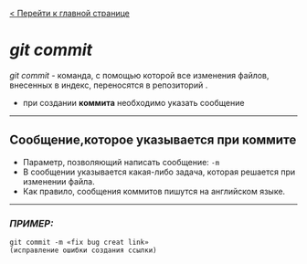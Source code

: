 [< Перейти к главной странице](./readme.md)
# ***git commit***

 *git commit*  - команда, с помощью которой все изменения файлов, внесенных в индекс, переносятся в репозиторий .  
  + при создании **коммита** необходимо указать сообщение
  
---
  ## Сообщение,которое указывается при **коммите**
 * Параметр, позволяющий написать сообщение: ``-m``
 * В сообщении указывается какая-либо задача, которая решается при изменении файла.
 * Как правило, сообщения коммитов пишутся на английском языке.
 --- 


### *ПРИМЕР:*
```
git commit -m «fix bug сreat link»
(исправление ошибки создания ссылки)
```